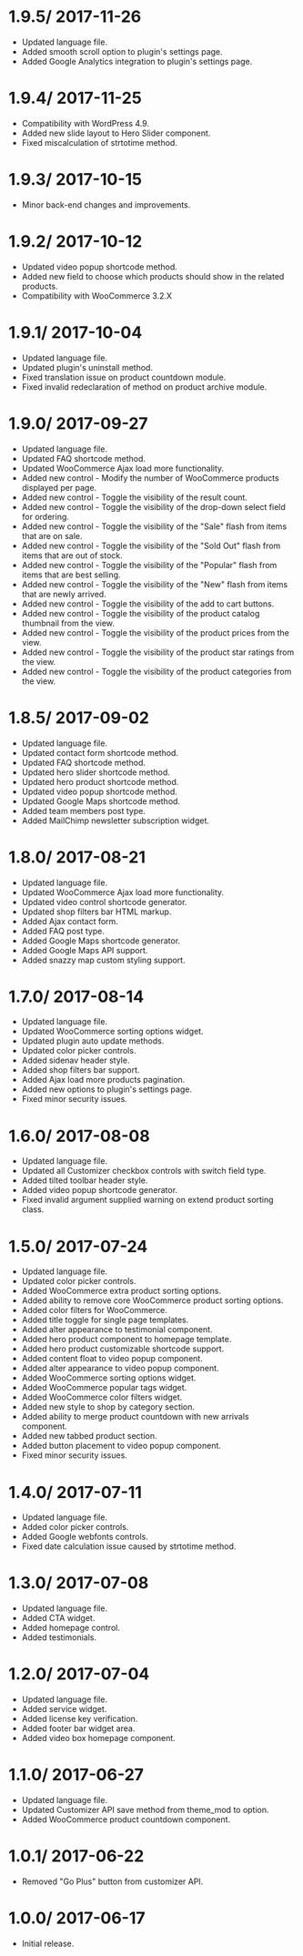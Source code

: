 # 1.9.5/ 2017-11-26

  * Updated language file.
  * Added smooth scroll option to plugin's settings page.
  * Added Google Analytics integration to plugin's settings page.
  
# 1.9.4/ 2017-11-25

  * Compatibility with WordPress 4.9.
  * Added new slide layout to Hero Slider component.
  * Fixed miscalculation of strtotime method.

# 1.9.3/ 2017-10-15

  * Minor back-end changes and improvements.

# 1.9.2/ 2017-10-12

  * Updated video popup shortcode method.
  * Added new field to choose which products should show in the related products.
  * Compatibility with WooCommerce 3.2.X

# 1.9.1/ 2017-10-04

  * Updated language file.
  * Updated plugin's uninstall method.
  * Fixed translation issue on product countdown module.
  * Fixed invalid redeclaration of method on product archive module.

# 1.9.0/ 2017-09-27

  * Updated language file.
  * Updated FAQ shortcode method.
  * Updated WooCommerce Ajax load more functionality.
  * Added new control - Modify the number of WooCommerce products displayed per page.
  * Added new control - Toggle the visibility of the result count.
  * Added new control - Toggle the visibility of the drop-down select field for ordering.
  * Added new control - Toggle the visibility of the "Sale" flash from items that are on sale.
  * Added new control - Toggle the visibility of the "Sold Out" flash from items that are out of stock.
  * Added new control - Toggle the visibility of the "Popular" flash from items that are best selling.
  * Added new control - Toggle the visibility of the "New" flash from items that are newly arrived.
  * Added new control - Toggle the visibility of the add to cart buttons.
  * Added new control - Toggle the visibility of the product catalog thumbnail from the view.
  * Added new control - Toggle the visibility of the product prices from the view.
  * Added new control - Toggle the visibility of the product star ratings from the view.
  * Added new control - Toggle the visibility of the product categories from the view.

# 1.8.5/ 2017-09-02

  * Updated language file.
  * Updated contact form shortcode method.
  * Updated FAQ shortcode method.
  * Updated hero slider shortcode method.
  * Updated hero product shortcode method.
  * Updated video popup shortcode method.
  * Updated Google Maps shortcode method.
  * Added team members post type.
  * Added MailChimp newsletter subscription widget.

# 1.8.0/ 2017-08-21

  * Updated language file.
  * Updated WooCommerce Ajax load more functionality.
  * Updated video control shortcode generator.
  * Updated shop filters bar HTML markup.
  * Added Ajax contact form.
  * Added FAQ post type.
  * Added Google Maps shortcode generator.
  * Added Google Maps API support.
  * Added snazzy map custom styling support.

# 1.7.0/ 2017-08-14

  * Updated language file.
  * Updated WooCommerce sorting options widget.
  * Updated plugin auto update methods.
  * Updated color picker controls.
  * Added sidenav header style.
  * Added shop filters bar support.
  * Added Ajax load more products pagination.
  * Added new options to plugin's settings page.
  * Fixed minor security issues.

# 1.6.0/ 2017-08-08

  * Updated language file.
  * Updated all Customizer checkbox controls with switch field type.
  * Added tilted toolbar header style.
  * Added video popup shortcode generator.
  * Fixed invalid argument supplied warning on extend product sorting class.

# 1.5.0/ 2017-07-24

  * Updated language file.
  * Updated color picker controls.
  * Added WooCommerce extra product sorting options.
  * Added ability to remove core WooCommerce product sorting options.
  * Added color filters for WooCommerce.
  * Added title toggle for single page templates.
  * Added alter appearance to testimonial component.
  * Added hero product component to homepage template.
  * Added hero product customizable shortcode support.
  * Added content float to video popup component.
  * Added alter appearance to video popup component.
  * Added WooCommerce sorting options widget.
  * Added WooCommerce popular tags widget.
  * Added WooCommerce color filters widget.
  * Added new style to shop by category section.
  * Added ability to merge product countdown with new arrivals component.
  * Added new tabbed product section.
  * Added button placement to video popup component.
  * Fixed minor security issues.

# 1.4.0/ 2017-07-11

  * Updated language file.
  * Added color picker controls.
  * Added Google webfonts controls.
  * Fixed date calculation issue caused by strtotime method.

# 1.3.0/ 2017-07-08

  * Updated language file.
  * Added CTA widget.
  * Added homepage control.
  * Added testimonials.

# 1.2.0/ 2017-07-04

  * Updated language file.
  * Added service widget.
  * Added license key verification.
  * Added footer bar widget area.
  * Added video box homepage component.

# 1.1.0/ 2017-06-27

  * Updated language file.
  * Updated Customizer API save method from theme_mod to option.
  * Added WooCommerce product countdown component.

# 1.0.1/ 2017-06-22

  * Removed "Go Plus" button from customizer API.

# 1.0.0/ 2017-06-17

  * Initial release.
